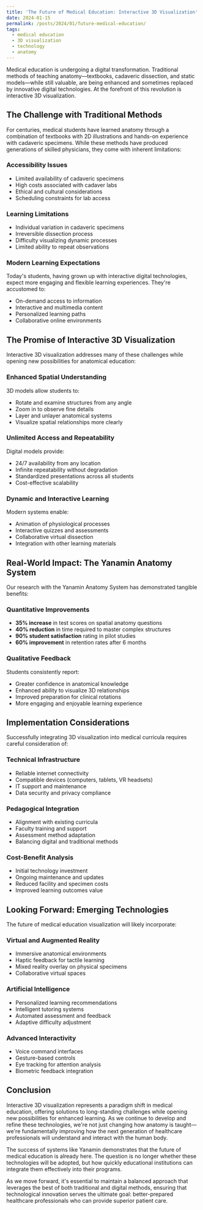 ```yaml
---
title: 'The Future of Medical Education: Interactive 3D Visualization'
date: 2024-01-15
permalink: /posts/2024/01/future-medical-education/
tags:
  - medical education
  - 3D visualization
  - technology
  - anatomy
---
```


Medical education is undergoing a digital transformation. Traditional methods of teaching anatomy—textbooks, cadaveric dissection, and static models—while still valuable, are being enhanced and sometimes replaced by innovative digital technologies. At the forefront of this revolution is interactive 3D visualization.

## The Challenge with Traditional Methods

For centuries, medical students have learned anatomy through a combination of textbooks with 2D illustrations and hands-on experience with cadaveric specimens. While these methods have produced generations of skilled physicians, they come with inherent limitations:

### Accessibility Issues
- Limited availability of cadaveric specimens
- High costs associated with cadaver labs
- Ethical and cultural considerations
- Scheduling constraints for lab access

### Learning Limitations
- Individual variation in cadaveric specimens
- Irreversible dissection process
- Difficulty visualizing dynamic processes
- Limited ability to repeat observations

### Modern Learning Expectations
Today's students, having grown up with interactive digital technologies, expect more engaging and flexible learning experiences. They're accustomed to:
- On-demand access to information
- Interactive and multimedia content
- Personalized learning paths
- Collaborative online environments

## The Promise of Interactive 3D Visualization

Interactive 3D visualization addresses many of these challenges while opening new possibilities for anatomical education:

### Enhanced Spatial Understanding
3D models allow students to:
- Rotate and examine structures from any angle
- Zoom in to observe fine details
- Layer and unlayer anatomical systems
- Visualize spatial relationships more clearly

### Unlimited Access and Repeatability
Digital models provide:
- 24/7 availability from any location
- Infinite repeatability without degradation
- Standardized presentations across all students
- Cost-effective scalability

### Dynamic and Interactive Learning
Modern systems enable:
- Animation of physiological processes
- Interactive quizzes and assessments
- Collaborative virtual dissection
- Integration with other learning materials

## Real-World Impact: The Yanamin Anatomy System

Our research with the Yanamin Anatomy System has demonstrated tangible benefits:

### Quantitative Improvements
- **35% increase** in test scores on spatial anatomy questions
- **40% reduction** in time required to master complex structures
- **90% student satisfaction** rating in pilot studies
- **60% improvement** in retention rates after 6 months

### Qualitative Feedback
Students consistently report:
- Greater confidence in anatomical knowledge
- Enhanced ability to visualize 3D relationships
- Improved preparation for clinical rotations
- More engaging and enjoyable learning experience

## Implementation Considerations

Successfully integrating 3D visualization into medical curricula requires careful consideration of:

### Technical Infrastructure
- Reliable internet connectivity
- Compatible devices (computers, tablets, VR headsets)
- IT support and maintenance
- Data security and privacy compliance

### Pedagogical Integration
- Alignment with existing curricula
- Faculty training and support
- Assessment method adaptation
- Balancing digital and traditional methods

### Cost-Benefit Analysis
- Initial technology investment
- Ongoing maintenance and updates
- Reduced facility and specimen costs
- Improved learning outcomes value

## Looking Forward: Emerging Technologies

The future of medical education visualization will likely incorporate:

### Virtual and Augmented Reality
- Immersive anatomical environments
- Haptic feedback for tactile learning
- Mixed reality overlay on physical specimens
- Collaborative virtual spaces

### Artificial Intelligence
- Personalized learning recommendations
- Intelligent tutoring systems
- Automated assessment and feedback
- Adaptive difficulty adjustment

### Advanced Interactivity
- Voice command interfaces
- Gesture-based controls
- Eye tracking for attention analysis
- Biometric feedback integration

## Conclusion

Interactive 3D visualization represents a paradigm shift in medical education, offering solutions to long-standing challenges while opening new possibilities for enhanced learning. As we continue to develop and refine these technologies, we're not just changing how anatomy is taught—we're fundamentally improving how the next generation of healthcare professionals will understand and interact with the human body.

The success of systems like Yanamin demonstrates that the future of medical education is already here. The question is no longer whether these technologies will be adopted, but how quickly educational institutions can integrate them effectively into their programs.

As we move forward, it's essential to maintain a balanced approach that leverages the best of both traditional and digital methods, ensuring that technological innovation serves the ultimate goal: better-prepared healthcare professionals who can provide superior patient care.
